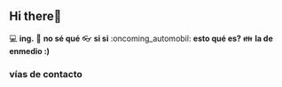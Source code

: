 ## Hi there👋

:computer: **ing.**
:pencil: **no sé qué**
:eyeglasses: **si si**
:oncoming_automobil: **esto qué es?**
:family: **la de enmedio :)**

### vías de contacto
